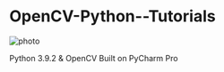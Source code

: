 # OpenCV-Python--Tutorials

![photo](http://3.bp.blogspot.com/-TaMakp7ibqI/WUEje7NceLI/AAAAAAAAAq8/okR_T-3_GEo5OlEgnrrJWMUxOp8tOfiwACK4BGAYYCw/s1600/opencv-python.png)

Python 3.9.2 &amp; OpenCV Built on PyCharm Pro
